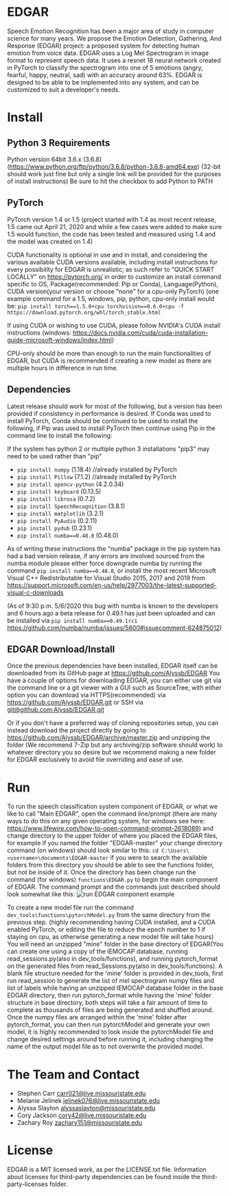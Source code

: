 # EDGAR
Speech Emotion Recognition has been a major area of study in computer science for many years. We propose the Emotion Detection, Gathering, And Response (EDGAR) project: a proposed system for detecting human emotion from voice data. EDGAR uses a Log Mel Spectrogram in image format to represent speech data. It uses a resnet 18 neural network created in PyTorch to classify the spectrogram into one of 5 emotions (angry, fearful, happy, neutral, sad) with an accuracy around 63%. EDGAR is designed to be able to be implemented into any system, and can be customized to suit a developer's needs.

# Install

## Python 3 Requirements
Python version 64bit 3.6.x (3.6.8) (https://www.python.org/ftp/python/3.6.8/python-3.6.8-amd64.exe)
(32-bit should work just fine but only a single link will be provided for the purposes of install instructions)
Be sure to hit the checkbox to add Python to PATH
## PyTorch
PyTorch version 1.4 or 1.5 
(project started with 1.4 as most recent release, 1.5 came out April 21, 2020 and while a few cases were added to make sure 1.5 would function, the code has been tested and measured using 1.4 and the model was created on 1.4)

CUDA functionality is optional in use and in install, and considering the various available CUDA versions available, including install instructions for every possibility for EDGAR is unrealistic; as such refer to "QUICK START LOCALLY" on https://pytorch.org/ in order to customize an install command specific to OS, Package(recommended: Pip or Conda), Language(Python), CUDA version(your version or choose "none" for a cpu-only PyTorch) (one example command for a 1.5, windows, pip, python, cpu-only install would be: 
`pip install torch==1.5.0+cpu torchvision==0.6.0+cpu -f https://download.pytorch.org/whl/torch_stable.html`

If using CUDA or wishing to use CUDA, please follow NVIDIA's CUDA install instructions (windows: https://docs.nvidia.com/cuda/cuda-installation-guide-microsoft-windows/index.html)

CPU-only should be more than enough to run the main functionalities of EDGAR, but CUDA is recommended if creating a new model as there are multiple hours in difference in run time.

## Dependencies
Latest release should work for most of the following, but a version has been provided if consistency in performance is desired. If Conda was used to install PyTorch, Conda should be continued to be used to install the following, if Pip was used to install PyTorch then continue using Pip in the command line to install the following:

If the system has python 2 or multiple python 3 installations "pip3" may need to be used rather than "pip"
- `pip install numpy`  (1.18.4) //already installed by PyTorch
- `pip install Pillow`		(7.1.2) //already installed by PyTorch
- `pip install opencv-python` 	(4.2.0.34)
- `pip install keyboard` 		(0.13.5)
- `pip install librosa`		(0.7.2)
- `pip install SpeechRecognition`	(3.8.1)
- `pip install matplotlib`		(3.2.1)
- `pip install PyAudio`		(0.2.11)
- `pip install pydub`		(0.23.1)
- `pip install numba==0.48.0`	(0.48.0)

As of writing these instructions the "numba" package in the pip system has had a bad version release, if any errors are involved sourced from the numba module please either force downgrade numba by running the command `pip install numba==0.48.0`, or install the most recent Microsoft Visual C++ Redistributable for Visual Studio 2015, 2017 and 2019 from  https://support.microsoft.com/en-us/help/2977003/the-latest-supported-visual-c-downloads 

(As of 9:30 p.m. 5/6/2020 this bug with numba is known to the developers and 6 hours ago a beta release for 0.49.1 has just been uploaded and can be installed via `pip install numba==0.49.1rc1` https://github.com/numba/numba/issues/5600#issuecomment-624875012) 

## EDGAR Download/Install
Once the previous dependencies have been installed, EDGAR itself can be downloaded from its GitHub page at https://github.com/Alyssb/EDGAR
You have a couple of options for downloading EDGAR, you can either use git via the command line or a git viewer with a GUI such as SourceTree, with either option you can download via HTTPS(recommended) via https://github.com/Alyssb/EDGAR.git or SSH via [git@github.com:Alyssb/EDGAR.git](git@github.com:Alyssb/EDGAR.git)

Or if you don't have a preferred way of cloning repositories setup, you can instead download the project directly by going to https://github.com/Alyssb/EDGAR/archive/master.zip and unzipping the folder (We recommend 7-Zip but any archiving/zip software should work) to whatever directory you so desire but we recommend making a new folder for EDGAR exclusively to avoid file overriding and ease of use.

# Run
To run the speech classification system component of EDGAR, or what we like to call "Main EDGAR", open the command line/prompt (there are many ways to do this on any given operating system, for windows see here: https://www.lifewire.com/how-to-open-command-prompt-2618089) and change directory to the upper folder of where you placed the EDGAR files, for example if you named the folder "EDGAR-master" your change directory command (on windows) should look similar to this: `cd C:\Users\<username>\documents\EDGAR-master` if you were to search the available folders from this directory you should be able to see the functions folder, but not be inside of it. 
Once the directory has been change run the command (for windows) `functions\EDGAR.py` to begin the main component of EDGAR. The command prompt and the commands just described should look somewhat like this: ![run EDGAR component example](https://i.imgur.com/5aNcJls.png)

To create a new model file run the command `dev_tools\functions\pytorchModel.py` from the same directory from the previous step. (highly recommending having CUDA installed, and a CUDA enabled PyTorch, or editing the file to reduce the epoch number to 1 if staying on cpu, as otherwise generating a new model file will take hours) 
You will need an unzipped "mine" folder in the base directory of EDGAR(You can create one using a copy of the IEMOCAP database, running read_sessions.py(also in dev_tools/functions), and running pytorch_format on the generated files from read_Sessions.py(also in dev_tools/functions). A blank file structure needed for the 'mine' folder is provided in dev_tools, first run read_session to generate the list of mel spectrogram numpy files and list of labels while having an unzipped IEMOCAP database folder in the base EDGAR directory, then run pytorch_format while having the 'mine' folder structure in base directory, both steps will take a fair amount of time to complete as thousands of files are being generated and shuffled around. 
Once the numpy files are arranged within the 'mine' folder after pytorch_format, you can then run pytorchModel and generate your own model, it is highly recommended to look inside the pytorchModel file and change desired settings around before running it, including changing the name of the output model file as to not overwrite the provided model.

# The Team and Contact
- Stephen Carr carr021@live.missouristate.edu
- Melanie Jelinek jelinek076@live.missouristate.edu
- Alyssa Slayton alyssaslayton@missouristate.edu
- Cory Jackson cory42@live.missouristate.edu
- Zachary Roy zachary151@missouristate.edu

# License
EDGAR is a MIT licensed work, as per the LICENSE.txt file.
Information about licenses for third-party dependencies can be found inside the third-party-licenses folder.
